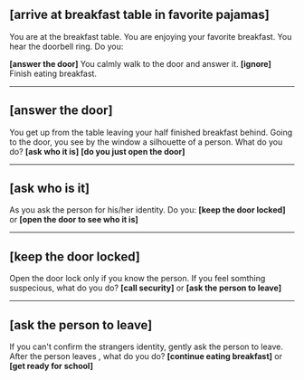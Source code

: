 ## [arrive at breakfast table in favorite pajamas]

You are at the breakfast table. You are enjoying your favorite breakfast.
You hear the doorbell ring. Do you:

**[answer the door]** You calmly walk to the door and answer it.
**[ignore]** Finish eating breakfast.

---

## [answer the door]

You get up from the table leaving your half finished breakfast behind. Going to the door, you see by the window a silhouette of a person. What do you do?
**[ask who it is]** 
**[do you just open the door]**

---

## [ask who is it]
As you ask the person for his/her identity. Do you:
**[keep the door locked]** or
**[open the door to see who it is]**

---

## [keep the door locked]
Open the door lock only if you know the person. If you feel somthing suspecious, what do you do?
**[call security]** or
**[ask the person to leave]**

---

## [ask the person to leave]
If you can't confirm the strangers identity, gently ask the person to leave. After the person leaves , what do you do?
**[continue eating breakfast]** or
**[get ready for school]**


